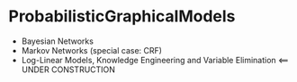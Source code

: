# ProbabilisticGraphicalModels

* Bayesian Networks
* Markov Networks (special case: CRF)
* Log-Linear Models, Knowledge Engineering and Variable Elimination <== UNDER CONSTRUCTION
